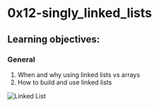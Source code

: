 # 0x12-singly_linked_lists  
## Learning objectives:  
### General  

1. When and why using linked lists vs arrays  
2. How to build and use linked lists  

![Linked List](https://media.geeksforgeeks.org/wp-content/cdn-uploads/gq/2013/03/Linkedlist.png)



